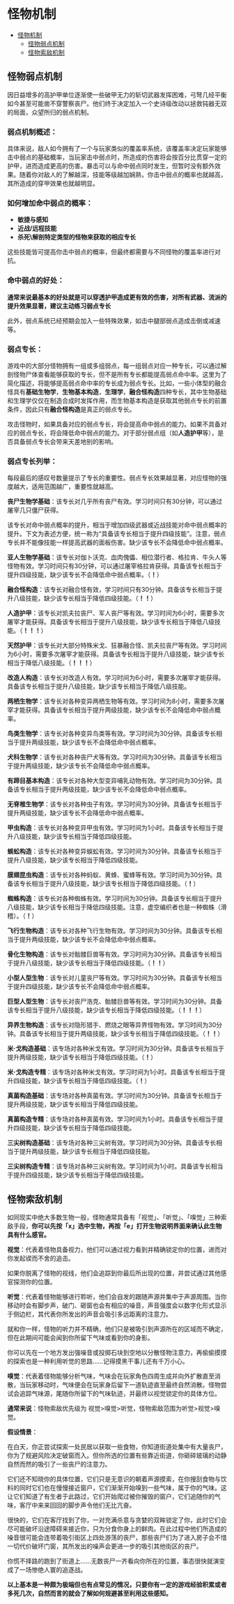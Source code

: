 # 怪物机制

- [怪物机制](#怪物机制)
  - [怪物弱点机制](#怪物弱点机制)
  - [怪物索敌机制](#怪物索敌机制)

## 怪物弱点机制

因日益增多的高护甲单位逐渐使一些破甲无力的斩切武器发挥困难，弓弩几经平衡如今甚至可能凿不穿警察丧尸。他们终于决定加入一个史诗级改动以拯救钝器无双的局面，众望所归的弱点机制。

### 弱点机制概述：

具体来说，敌人如今拥有了一个与玩家类似的覆盖率系统，该覆盖率决定玩家能够击中弱点的基础概率，当玩家击中弱点时，所造成的伤害将会按百分比贯穿一定的护甲，进而造成更高的伤害。暴击可以与命中弱点同时发生，但暂时没有额外效果。随着你对敌人的了解越深，技能等级越加娴熟，你击中弱点的概率也就越高，其所造成的穿甲效果也就越明显。

### 如何增加命中弱点的概率：

-   **敏捷与感知**
-   **近战/远程技能**
-   **杀死\\解剖特定类型的怪物来获取的相应专长**

这些技能皆可提高你击中弱点的概率，但最终都需要与不同怪物的覆盖率进行对抗。

### 命中弱点的好处：

**通常来说最基本的好处就是可以穿透护甲造成更有效的伤害，对所有武器、流派的提升效果显著，建议主动练习弱点专长**

此外，弱点系统已经预期会加入一些特殊效果，如击中腿部弱点造成击倒或减速等。

### 弱点专长：

游戏中的大部分怪物拥有一组或多组弱点，每一组弱点对应一种专长，可以通过解剖怪物尸体查看能够获取的专长，但不是所有专长都能提高弱点命中率。这里为了简化描述，将能够提高弱点命中率的专长成为弱点专长。比如，一些小体型的融合怪具有**基础生物学**，**生物基本构造**，**生理学**，**融合怪构造**四种专长，其中生物基础和生理学仅仅在制造合成时发挥作用，而生物基本构造是获取其他弱点专长的前置条件，因此只有**融合怪构造**是真正的弱点专长。

攻击怪物时，如果具备对应的弱点专长，将会提高命中弱点的能力。如果不具备对应的弱点专长，将会降低命中弱点的能力。对于部分弱点组（如**人造护甲**等），是否具备弱点专长会带来天差地别的影响。

### 弱点专长列举：

每段最后的感叹号数量提示了专长的重要性。弱点专长效果越显著，对应怪物的强度越大，适用范围越广，重要性就越高。

**丧尸生物学基础**：该专长对几乎所有丧尸有效。学习时间只有30分钟，可以通过屠宰几只僵尸获得。

该专长对命中弱点概率的提升，相当于增加四级武器或近战技能对命中弱点概率的提升。下文为表述方便，统一称为“具备该专长相当于提升四级技能”。注意，弱点专长并不能像技能一样提高武器的面板伤害。缺少该专长不会降低命中弱点概率。

**亚人生物学基础**：该专长对伽卜沃克、血肉傀儡、相位潜行者、格拉肯、牛头人等怪物有效。学习时间只有30分钟，可以通过屠宰格拉肯获得。具备该专长相当于提升四级技能，缺少该专长不会降低命中弱点概率。（**！**）

**融合怪构造**：该专长对融合怪有效，学习时间只有30分钟。具备该专长相当于提升八级技能，缺少该专长相当于降低四级技能。（**！！**）

**人造护甲**：该专长对凯夫拉丧尸、军人丧尸等有效。学习时间为6小时，需要多次屠宰才能获得。具备该专长相当于提升八级技能，缺少该专长相当于降低八级技能。（**！！！**）

**天然护甲**：该专长对大部分特殊米戈、狂暴融合怪、凯夫拉丧尸等有效。学习时间为6小时，需要多次屠宰才能获得。具备该专长相当于提升八级技能，缺少该专长相当于降低八级技能。（**！！！**）

**改造人构造**：该专长对改造人有效。学习时间为6小时，需要多次屠宰才能获得。具备该专长相当于提升八级技能，缺少该专长相当于降低八级技能。

**两栖生物学**：该专长对各种变异两栖生物等有效。学习时间为8小时，需要多次屠宰才能获得。具备该专长相当于提升两级技能，缺少该专长不会降低命中弱点概率。

**鸟类生物学**：该专长对各种变异鸟类等有效。学习时间为30分钟。具备该专长相当于提升两级技能，缺少该专长不会降低命中弱点概率。

**犬科生物学**：该专长对各种丧尸犬等有效。学习时间为30分钟。具备该专长相当于提升两级技能，缺少该专长不会降低命中弱点概率。

**有蹄目基本构造**：该专长对各种大型变异哺乳动物有效。学习时间为30分钟。具备该专长相当于提升两级技能，缺少该专长不会降低命中弱点概率。

**无脊椎生物学**：该专长对各种虫子有效。学习时间为30分钟。具备该专长相当于提升两级技能，缺少该专长不会降低命中弱点概率。

**甲虫构造**：该专长对各种变异甲虫有效。学习时间为1小时。具备该专长相当于提升八级技能，缺少该专长相当于降低四级技能。

**蜈蚣构造**：该专长对各种变异蜈蚣有效。学习时间为30分钟。具备该专长相当于提升八级技能，缺少该专长相当于降低四级技能。

**膜翅昆虫构造**：该专长对各种蚂蚁、黄蜂、蜜蜂等有效。学习时间为30分钟。具备该专长相当于提升八级技能，缺少该专长相当于降低四级技能。（**！**）

**蜘蛛构造**：该专长对各种蜘蛛有效。学习时间为30分钟。具备该专长相当于提升八级技能，缺少该专长相当于降低四级技能。注意，虚空编织者也是一种蜘蛛（滑稽）。（**！**）

**飞行生物构造**：该专长对各种飞行生物有效。学习时间为30分钟。具备该专长相当于提升两级技能，缺少该专长不会降低命中弱点概率。

**骨化生物构造**：该专长对骷髅巨兽等有效。学习时间为30分钟。具备该专长相当于提升八级技能，缺少该专长相当于降低四级技能。（**！！**）

**小型人型生物**：该专长对儿童丧尸等有效。学习时间为30分钟。具备该专长相当于提升四级技能，缺少该专长不会降低命中弱点概率。

**巨型人型生物**：该专长对丧尸浩克、骷髅巨兽等有效。学习时间为30分钟。具备该专长相当于提升八级技能，缺少该专长相当于降低四级技能。（**！！！**）

**异界生物构造**：该专长对隐形猎手、燃烧之眼等异界怪物有效。学习时间为30分钟。具备该专长相当于提升两级技能，缺少该专长相当于降低四级技能。（**！！**）

**米·戈构造基础**：该专场对各种米戈有效。学习时间为30分钟。具备该专长相当于提升两级技能，缺少该专长相当于降低四级技能。（**！**）

**米·戈构造专精**：该专场对各种米戈有效。学习时间为1小时。具备该专长相当于提升四级技能，缺少该专长相当于降低四级技能。（**！**）

**真菌构造基础**：该专场对各种真菌有效。学习时间为30分钟。具备该专长相当于提升两级技能，缺少该专长相当于降低四级技能。

**真菌构造专精**：该专场对各种真菌有效。学习时间为1小时。具备该专长相当于提升四级技能，缺少该专长相当于降低四级技能。

**三尖树构造基础**：该专场对各种三尖树有效。学习时间为30分钟。具备该专长相当于提升两级技能，缺少该专长相当于降低四级技能。

**三尖树构造专精**：该专场对各种三尖树有效。学习时间为1小时。具备该专长相当于提升四级技能，缺少该专长相当于降低四级技能。

## 怪物索敌机制

如同现实中绝大多数生物一般，怪物通常具备有「视觉」、「听觉」、「嗅觉」三种索敌手段，**你可以先按「x」选中生物，再按「e」打开生物说明界面来确认此生物具有什么感官。**

**视觉**：代表着怪物具备视力，他们可以通过视力看到并精确锁定你的位置，进而对你发起锲而不舍的追击。

如果你脱离了怪物的视线，他们会追踪到你最后所出现的位置，并尝试通过其他感官探测你的位置。

**听觉**：代表着怪物能够进行聆听，他们会自发的跟随声源并集中于声源周围。当你移动时会有脚步声，破门、砸窗也会有相应的噪音，声音强度会以数字化形式显示于侧边栏，其代表你所发出的声音会吸引多远距离的注意力。

就和你一样，怪物的听力并不精确，他们只是被吸引到声源所在的区域而不确定，但在此期间可能会闻到你所留下气味或看到你的身影。

你可以先在一个地方发出强噪音或投掷石块到空地以分散怪物注意力，再偷偷摸摸的探索也是一种利用听觉的思路……记得摸黑干事儿还有千万小心。

**嗅觉**：代表着怪物能够分析气味，气味会在玩家角色四周生成并向外扩散直至消散，当玩家移动时，气味便会在玩家身后留下一道轨迹直至最终自然消散。怪物尝试会追踪气味源，尾随你所留下的气味轨迹，并最终以视觉锁定你的具体方位。

**通常来说**：怪物索敌优先级为 视觉\>嗅觉\>听觉，怪物索敌范围为听觉\>视觉\>嗅觉。

**假设情景**：

在白天，你正尝试探索一处民居以获取一些食物，你知道街道处集中有大量丧尸，你为了规避风险决定破窗而入。但你所选的位置有些靠近街道，你砸碎玻璃的动静自然而然的吸引了一些丧尸的注意力。

它们还不知晓你的具体位置，它们只是无意识的朝着声源摸索，在你搜刮食物与饮料的同时它们也在慢慢接近窗户，它们渐渐开始嗅到一些气味，属于你的气味。这让它们知道了有生者于此路过，它们开始爬过被你摧毁的窗户，它们追随你的气味，客厅中来来回回的脚步声令他们无比亢奋。

很快的，它们在客厅找到了你，一对充满杀意与贪婪的双眸锁定了你，此时它们会尽可能破坏沿途障碍来接近你，只为分食你身上的鲜肉。在此过程中他们所造成的噪音很可能会连带着吸引街区上四处游荡的丧尸，那些丧尸们为了进入房子会不惜一切代价破坏门窗，其所发出的噪声会更进一步的吸引其他街区的丧尸。

你慌不择路的跑到了街道上……无数丧尸一齐看向你所在的位置，事态很快就演变成了一场惨绝人寰的追逐战。

**以上基本是一种颇为极端但也有点常见的情况，只要你有一定的游戏经验积累或者多死几次，自然而言的就会了解如何规避甚至利用这些感知。**